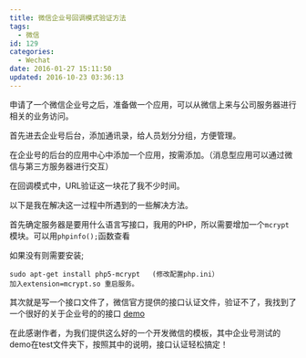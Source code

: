 ```yaml
---
title: 微信企业号回调模式验证方法
tags:
  - 微信
id: 129
categories:
  - Wechat
date: 2016-01-27 15:11:50
updated: 2016-10-23 03:36:13
---
```


申请了一个微信企业号之后，准备做一个应用，可以从微信上来与公司服务器进行相关的业务访问。

首先进去企业号后台，添加通讯录，给人员划分分组，方便管理。

在企业号的后台的应用中心中添加一个应用，按需添加。（消息型应用可以通过微信与第三方服务器进行交互）

在回调模式中，URL验证这一块花了我不少时间。

以下是我在解决这一过程中所遇到的一些解决方法。

首先确定服务器是要用什么语言写接口，我用的PHP，所以需要增加一个`mcrypt`模块。可以用`phpinfo();`函数查看
<!-- more -->

如果没有则需要安装; 
```
sudo apt-get install php5-mcrypt   (修改配置php.ini） 
加入extension=mcrypt.so 重启服务。
```

其次就是写一个接口文件了，微信官方提供的接口认证文件，验证不了，我找到了一个很好的关于企业号的的接口 [demo](https://github.com/dodgepudding/wechat-php-sdk)


在此感谢作者，为我们提供这么好的一个开发微信的模板，其中企业号测试的demo在test文件夹下，按照其中的说明，接口认证轻松搞定！
